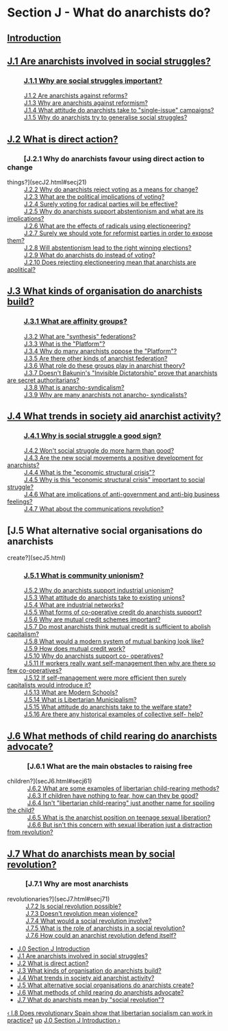 # Section J - What do anarchists do?

##

## [Introduction](secJint.html)

##

## [J.1 Are anarchists involved in social struggles?](secJ1.html)

###           [J.1.1 Why are social struggles important?](secJ1.html#secj11)  
          [J.1.2 Are anarchists against reforms?](secJ1.html#secj12)  
          [J.1.3 Why are anarchists against reformism?](secJ1.html#secj13)  
          [J.1.4 What attitude do anarchists take to "single-issue"
campaigns?](secJ1.html#secj14)  
          [J.1.5 Why do anarchists try to generalise social
struggles?](secJ1.html#secj15)

## [J.2 What is direct action?](secJ2.html)

###           [J.2.1 Why do anarchists favour using direct action to change
things?](secJ2.html#secj21)  
          [J.2.2 Why do anarchists reject voting as a means for
change?](secJ2.html#secj22)  
          [J.2.3 What are the political implications of
voting?](secJ2.html#secj23)  
          [J.2.4 Surely voting for radical parties will be
effective?](secJ2.html#secj24)  
          [J.2.5 Why do anarchists support abstentionism and what are its
implications?](secJ2.html#secj25)  
          [J.2.6 What are the effects of radicals using
electioneering?](secJ2.html#secj26)  
          [J.2.7 Surely we should vote for reformist parties in order to
expose them?](secJ2.html#secj27)  
          [J.2.8 Will abstentionism lead to the right winning
elections?](secJ2.html#secj28)  
          [J.2.9 What do anarchists do instead of voting?](secJ2.html#secj29)  
          [J.2.10 Does rejecting electioneering mean that anarchists are
apolitical?](secJ2.html#secj210)

## [J.3 What kinds of organisation do anarchists build?](secJ3.html)

###           [J.3.1 What are affinity groups?](secJ3.html#secj31)  
          [J.3.2 What are "synthesis" federations?](secJ3.html#secj32)  
          [J.3.3 What is the "Platform"?](secJ3.html#secj33)  
          [J.3.4 Why do many anarchists oppose the
"Platform"?](secJ3.html#secj34)  
          [J.3.5 Are there other kinds of anarchist
federation?](secJ3.html#secj35)  
          [J.3.6 What role do these groups play in anarchist theory?
](secJ3.html#secj36)  
          [J.3.7 Doesn't Bakunin's "Invisible Dictatorship" prove that
anarchists are secret authoritarians?](secJ3.html#secj37)  
          [J.3.8 What is anarcho-syndicalism?](secJ3.html#secj38)  
          [J.3.9 Why are many anarchists not anarcho-
syndicalists?](secJ3.html#secj39)

## [J.4 What trends in society aid anarchist activity?](secJ4.html)

###           [J.4.1 Why is social struggle a good sign?](secJ4.html#secj41)  
          [J.4.2 Won't social struggle do more harm than good?
](secJ4.html#secj42)  
          [J.4.3 Are the new social movements a positive development for
anarchists?](secJ4.html#secj43)  
          [J.4.4 What is the "economic structural crisis"?](secJ4.html#secj44)  
          [J.4.5 Why is this "economic structural crisis" important to social
struggle?](secJ4.html#secj45)  
          [J.4.6 What are implications of anti-government and anti-big
business feelings? ](secJ4.html#secj46)  
          [J.4.7 What about the communications revolution?
](secJ4.html#secj47)

## [J.5 What alternative social organisations do anarchists
create?](secJ5.html)

###           [J.5.1 What is community unionism?](secJ5.html#secj51)  
          [J.5.2 Why do anarchists support industrial
unionism?](secJ5.html#secj52)  
          [J.5.3 What attitude do anarchists take to existing
unions?](secJ5.html#secj53)  
          [J.5.4 What are industrial networks?](secJ5.html#secj54)  
          [J.5.5 What forms of co-operative credit do anarchists
support?](secJ5.html#secj55)  
          [J.5.6 Why are mutual credit schemes important?](secJ5.html#secj56)  
          [J.5.7 Do most anarchists think mutual credit is sufficient to
abolish capitalism?](secJ5.html#secj57)  
          [J.5.8 What would a modern system of mutual banking look like?
](secJ5.html#secj58)  
          [J.5.9 How does mutual credit work?](secJ5.html#secj59)  
          [J.5.10 Why do anarchists support co-
operatives?](secJ5.html#secj510)  
          [J.5.11 If workers really want self-management then why are there so
few co-operatives?](secJ5.html#secj511)  
          [J.5.12 If self-management were more efficient then surely
capitalists would introduce it?](secJ5.html#secj512)  
          [J.5.13 What are Modern Schools?](secJ5.html#secj513)  
          [J.5.14 What is Libertarian Municipalism?](secJ5.html#secj514)  
          [J.5.15 What attitude do anarchists take to the welfare
state?](secJ5.html#secj515)  
          [J.5.16 Are there any historical examples of collective self-
help?](secJ5.html#secj516)

## [J.6 What methods of child rearing do anarchists advocate?](secJ6.html)

###             [J.6.1 What are the main obstacles to raising free
children?](secJ6.html#secj61)  
            [J.6.2 What are some examples of libertarian child-rearing
methods?](secJ6.html#secj62)  
            [J.6.3 If children have nothing to fear, how can they be
good?](secJ6.html#secj63)  
            [J.6.4 Isn't "libertarian child-rearing" just another name for
spoiling the child?](secJ6.html#secj64)  
            [J.6.5 What is the anarchist position on teenage sexual
liberation?](secJ6.html#secj65)  
            [J.6.6 But isn't this concern with sexual liberation just a
distraction from revolution?](secJ6.html#secj66)

## [J.7 What do anarchists mean by social revolution?](secJ7.html)

###            [J.7.1 Why are most anarchists
revolutionaries?](secJ7.html#secj71)  
           [J.7.2 Is social revolution possible?](secJ7.html#secj72)  
           [J.7.3 Doesn't revolution mean violence?](secJ7.html#secj73)  
           [J.7.4 What would a social revolution involve?](secJ7.html#secj74)  
           [J.7.5 What is the role of anarchists in a social
revolution?](secJ7.html#secj75)  
           [J.7.6 How could an anarchist revolution defend
itself?](secJ7.html#secj76)

  * [J.0 Section J Introduction](/afaq/secJint.html)
  * [J.1 Are anarchists involved in social struggles?](/afaq/secJ1.html)
  * [J.2 What is direct action?](/afaq/secJ2.html)
  * [J.3 What kinds of organisation do anarchists build?](/afaq/secJ3.html)
  * [J.4 What trends in society aid anarchist activity?](/afaq/secJ4.html)
  * [J.5 What alternative social organisations do anarchists create?](/afaq/secJ5.html)
  * [J.6 What methods of child rearing do anarchists advocate? ](/afaq/secJ6.html)
  * [J.7 What do anarchists mean by "social revolution"?](/afaq/secJ7.html)

[‹ I.8 Does revolutionary Spain show that libertarian socialism can work in
practice?](/afaq/secI8.html "Go to previous page" ) [up](/afaq/index.html "Go
to parent page" ) [J.0 Section J Introduction ›](/afaq/secJint.html "Go to
next page" )

